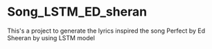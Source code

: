 # Song_LSTM_ED_sheran

This's a project to generate the lyrics inspired the song Perfect by Ed Sheeran by using LSTM model
